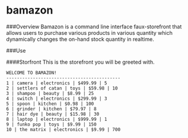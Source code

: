 # bamazon

###Overview
Bamazon is a command line interface faux-storefront that allows users to purchase various products in various quantity which dynamically changes the on-hand stock quantity in realtime.

###Use

####Storfront
This is the storefront you will be greeted with.
```
WELCOME TO BAMAZON!
-------------------------------------------
1 | camera | electronics | $499.99 | 5
2 | settlers of catan | toys | $59.98 | 10
3 | shampoo | beauty | $8.99 | 25
4 | switch | electronics | $299.99 | 3
5 | spoon | kitchen | $0.98 | 100
6 | grinder | kitchen | $79.97 | 8
7 | hair dye | beauty | $15.98 | 30
8 | laptop | electronics | $999.99 | 1
9 | funko pop | toys | $9.99 | 150
10 | the matrix | electronics | $9.99 | 700
```
